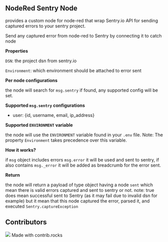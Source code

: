 ## NodeRed Sentry Node

provides a custom node for node-red that wrap Sentry.io API for sending captured errors to your sentry project.

Send any captured error from node-red to Sentry by connecting it to catch node

**Properties**

`DSN`: the project dsn from sentry.io

`Environment`: which environment should be attached to error sent

**Per node configurations**

the node will search for `msg.sentry` if found, any supported config will be set.

**Supported `msg.sentry` configurations**

*   user: {id, username, email, ip_address}

**Supported `ENVIRONMENT` variable**

the node will use the `ENVIRONMENT` variable found in your `.env` file. Note: The property `Environment` takes precedence over this variable.

**How it works?**

if `msg` object includes errors `msg.error` it will be used and sent to sentry, if also contains `msg._error` it will be added as breadcrumb for the error sent.

**Return**

the node will return a payload of type object having a node `sent` which mean there is valid errors captured and sent to sentry or not.
note: true does mean successful sent to Sentry (as it may fail due to invalid dsn for example) but it mean that this node captured the error, parsed it, and executed `Sentry.captureException`

## Contributors
<img src = "https://contrib.rocks/image?repo=ibraheem-ghazi/node-red-contrib-sentrynode"/>
Made with contrib.rocks
